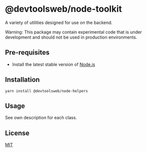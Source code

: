 # @devtoolsweb/node-toolkit

A variety of utilities designed for use on the backend.

Warning: This package may contain experimental code that is under development and should not be used in production environments.

## Pre-requisites

- Install the latest stable version of [Node.js](https://nodejs.org/en/)

## Installation

```
yarn install @devtoolsweb/node-helpers
```

## Usage

See own description for each class.

## License

[MIT](https://github.com/devtoolsweb/node-helpers/blob/master/LICENSE)
